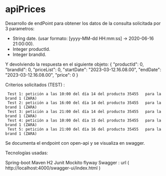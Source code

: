 # apiPrices

Desarrollo de endPoint para obtener los datos de la consulta solicitada por 3 parametros:
- String date. (usar formato: [yyyy-MM-dd HH:mm:ss] -> 2020-06-16 21:00:00).
- Integer productId.
- Integer brandId.

Y devolviendo la respuesta en el siguiente objeto:
{
"productId": 0,
"brandId": 0,
"priceList": 0,
"startDate": "2023-03-12.16.08.00",
"endDate": "2023-03-12.16.08.00",
"price": 0
}




Criterios solicitados (TEST) :

     Test 1: petición a las 10:00 del día 14 del producto 35455   para la brand 1 (ZARA)
     Test 2: petición a las 16:00 del día 14 del producto 35455   para la brand 1 (ZARA)
     Test 3: petición a las 21:00 del día 14 del producto 35455   para la brand 1 (ZARA)
     Test 4: petición a las 10:00 del día 15 del producto 35455   para la brand 1 (ZARA)
     Test 5: petición a las 21:00 del día 16 del producto 35455   para la brand 1 (ZARA)
Se documenta el endpoint con open-api y se visualiza en swagger.

Tecnologías usadas:

Spring-boot
Maven
H2
Junit
Mockito
flyway
Swagger : url ( http://localhost:4000/swagger-ui/index.html )